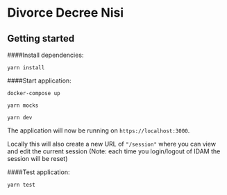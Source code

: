 # Divorce Decree Nisi

## Getting started

####Install dependencies:

`yarn install`

####Start application:

`docker-compose up`

`yarn mocks`

`yarn dev`

The application will now be running on ```https://localhost:3000```.

Locally this will also create a new URL of ```"/session"``` where you can view and edit the current session
(Note: each time you login/logout of IDAM the session will be reset)

####Test application:



`yarn test`
